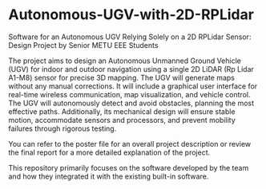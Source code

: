 # Autonomous-UGV-with-2D-RPLidar
 Software for an Autonomous UGV Relying Solely on a 2D RPLidar Sensor: Design Project by Senior METU EEE Students

The project aims to design an Autonomous Unmanned Ground Vehicle (UGV) for indoor and outdoor navigation using a single 2D LiDAR (Rp Lidar A1-M8) sensor for precise 3D mapping. The UGV will generate maps without any manual corrections. It will include a graphical user interface for real-time wireless communication, map visualization, and vehicle control. The UGV will autonomously detect and avoid obstacles, planning the most effective paths. Additionally, its mechanical design will ensure stable motion, accommodate sensors and processors, and prevent mobility failures through rigorous testing.

You can refer to the poster file for an overall project description or review the final report for a more detailed explanation of the project.

This repository primarily focuses on the software developed by the team and how they integrated it with the existing built-in software.

